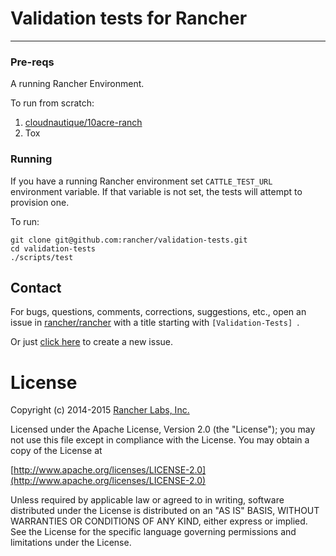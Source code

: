 # Validation tests for Rancher
------------------------------
### Pre-reqs

A running Rancher Environment.


To run from scratch:

1. [cloudnautique/10acre-ranch](https://github.com/cloudnautique/10acre-ranch)
2. Tox


### Running

If you have a running Rancher environment set `CATTLE_TEST_URL` environment variable.
If that variable is not set, the tests will attempt to provision one.

To run:

```
git clone git@github.com:rancher/validation-tests.git
cd validation-tests
./scripts/test
```
## Contact
For bugs, questions, comments, corrections, suggestions, etc., open an issue in
 [rancher/rancher](//github.com/rancher/rancher/issues) with a title starting with `[Validation-Tests] `.

Or just [click here](//github.com/rancher/rancher/issues/new?title=%5BValidation-Tests%5D%20) to create a new issue.

# License
Copyright (c) 2014-2015 [Rancher Labs, Inc.](http://rancher.com)

Licensed under the Apache License, Version 2.0 (the "License");
you may not use this file except in compliance with the License.
You may obtain a copy of the License at

[http://www.apache.org/licenses/LICENSE-2.0](http://www.apache.org/licenses/LICENSE-2.0)

Unless required by applicable law or agreed to in writing, software
distributed under the License is distributed on an "AS IS" BASIS,
WITHOUT WARRANTIES OR CONDITIONS OF ANY KIND, either express or implied.
See the License for the specific language governing permissions and
limitations under the License.

